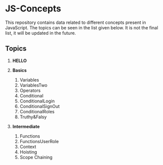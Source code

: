 
# JS-Concepts

This repository contains data related to different concepts present in JavaScript. The topics can be seen in the list given below. It is not the final list, it will be updated in the future. 



## Topics

1. **HELLO**

2.  **Basics**
	1. Variables	
	2. VariablesTwo
	3. Operators
	4. Conditional
	5. ConditionalLogin
	6. ConditionalSignOut
	7. ConditionalRoles
	8. Truthy&Falsy
	
 2.  **Intermediate**
		1. Functions
		2. FunctionsUserRole
		3. Context
		4. Hoisting
		5. Scope Chaining

	  

